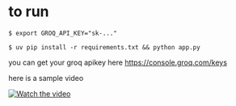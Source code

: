 # to run

```shell
$ export GROQ_API_KEY="sk-..."

$ uv pip install -r requirements.txt && python app.py
```


you can get  your groq  apikey here https://console.groq.com/keys

here is a sample video

[![Watch the video](https://img.shields.io/badge/Watch%20Video-Click%20Here-blue)](smallest_ai.mp4.mp4)
